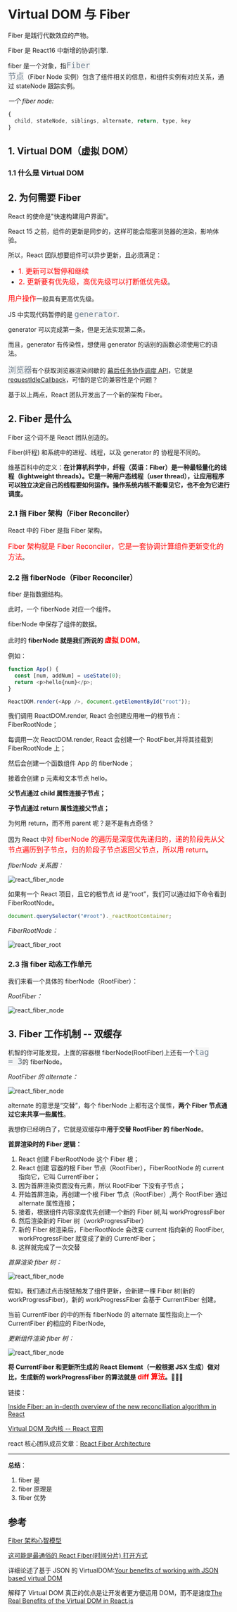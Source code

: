 # Virtual DOM 与 Fiber

Fiber 是践行代数效应的产物。

Fiber 是 React16 中新增的协调引擎.

fiber 是一个对象，指<code style="color: #708090; background-color: #F5F5F5; font-size: 18px">Fiber 节点</code>（Fiber Node 实例）包含了组件相关的信息，和组件实例有对应关系，通过 stateNode 跟踪实例。

_一个 fiber node:_

```js
{
  child, stateNode, siblings, alternate, return, type, key
}
```

## 1. Virtual DOM（虚拟 DOM）

### 1.1 什么是 Virtual DOM

## 2. 为何需要 Fiber

React 的使命是"快速构建用户界面"。

React 15 之前，组件的更新是同步的，这样可能会阻塞浏览器的渲染，影响体验。

所以，React 团队想要组件可以异步更新，且必须满足：

- <span style="color: #ff0000; font-size: 16px;">1. 更新可以暂停和继续</span>
- <span style="color: #ff0000; font-size: 16px;">2. 更新要有优先级，高优先级可以打断低优先级</span>。

<span style="color: #ff0000; font-size: 16px;">用户操作</span>一般具有更高优先级。

JS 中实现代码暂停的是 <code style="color: #708090; background-color: #F5F5F5; font-size: 18px">generator</code>.

generator 可以完成第一条，但是无法实现第二条。

而且，generator 有传染性，想使用 generator 的话别的函数必须使用它的语法。

<code style="color: #708090; background-color: #F5F5F5; font-size: 18px">浏览器</code>有个获取浏览器渲染间歇的 [幕后任务协作调度 API](https://developer.mozilla.org/zh-CN/docs/Web/API/Background_Tasks_API)，它就是 [requestIdleCallback](https://developer.mozilla.org/zh-CN/docs/Web/API/Window/requestIdleCallback)，可惜的是它的兼容性是个问题？

基于以上两点，React 团队开发出了一个新的架构 Fiber。

## 2. Fiber 是什么

Fiber 这个词不是 React 团队创造的。

Fiber(纤程) 和系统中的进程、线程，以及 generator 的 协程是不同的。

维基百科中的定义：**在计算机科学中，纤程（英语：Fiber）是一种最轻量化的线程（lightweight threads）。它是一种用户态线程（user thread），让应用程序可以独立决定自己的线程要如何运作。操作系统内核不能看见它，也不会为它进行调度。**

### 2.1 指 Fiber 架构（Fiber Reconciler）

React 中的 Fiber 是指 Fiber 架构。

<span style="color: #ff0000; font-size: 16px;">Fiber 架构就是 Fiber Reconciler，它是一套协调计算组件更新变化的方法</span>。

### 2.2 指 fiberNode（Fiber Reconciler）

fiber 是指数据结构。

此时，一个 fiberNode 对应一个组件。

fiberNode 中保存了组件的数据。

此时的 **fiberNode 就是我们所说的 <span style="color: #ff0000; font-size: 16px;">虚拟 DOM</span>**。

例如：

```js
function App() {
  const [num, addNum] = useState(0);
  return <p>hello{num}</p>;
}

ReactDOM.render(<App />, document.getElementById("root"));
```

我们调用 ReactDOM.render, React 会创建应用唯一的根节点：FiberRootNode；

每调用一次 ReactDOM.render, React 会创建一个 RootFiber,并将其挂载到 FiberRootNode 上；

然后会创建一个函数组件 App 的 fiberNode；

接着会创建 p 元素和文本节点 hello。

**父节点通过 child 属性连接子节点；**

**子节点通过 return 属性连接父节点；**

为何用 return，而不用 parent 呢？是不是有点奇怪？

因为 React 中<span style="color: #ff0000; font-size: 16px;">对 fiberNode 的遍历是深度优先递归的，递的阶段先从父节点遍历到子节点，归的阶段子节点返回父节点，所以用 return</span>。

_fiberNode 关系图：_

![react_fiber_node](../_media/react_fiber_node_relationship.png)

如果有一个 React 项目，且它的根节点 id 是“root”，我们可以通过如下命令看到 FiberRootNode。

```js
document.querySelector("#root")._reactRootContainer;
```

_FiberRootNode：_

![react_fiber_root](../_media/react_fiber_root.png)

### 2.3 指 fiber 动态工作单元

我们来看一个具体的 fiberNode（RootFiber）：

_RootFiber：_

![react_fiber_node](../_media/react_fiber_node.png)

## 3. Fiber 工作机制 -- 双缓存

机智的你可能发现，上面的容器根 fiberNode(RootFiber)上还有一个<code style="color: #708090; background-color: #F5F5F5; font-size: 18px">tag = 3</code>的 fiberNode。

_RootFiber 的 alternate：_

![react_fiber_node](../_media/react_fiber_alternate.png)

alternate 的意思是“交替”，每个 fiberNode 上都有这个属性，**两个 Fiber 节点通过它来共享一些属性**。

我想你已经明白了，它就是双缓存中**用于交替 RootFiber 的 fiberNode**。

**首屏渲染时的 Fiber 逻辑：**

1. React 创建 FiberRootNode 这个 Fiber 根；
2. React 创建 容器的根 Fiber 节点（RootFiber），FiberRootNode 的 current 指向它，它叫 CurrentFiber；
3. 因为首屏渲染页面没有元素，所以 RootFiber 下没有子节点；
4. 开始首屏渲染，再创建一个根 Fiber 节点（RootFiber）,两个 RootFiber 通过 alternate 属性连接；
5. 接着，根据组件内容深度优先创建一个新的 Fiber 树,叫 workProgressFiber
6. 然后渲染新的 Fiber 树（workProgressFiber）
7. 新的 Fiber 树渲染后，FiberRootNode 会改变 current 指向新的 RootFiber, workProgressFiber 就变成了新的 CurrentFiber；
8. 这样就完成了一次交替

_首屏渲染 fiber 树：_

![react_fiber_node](../_media/react_fiber_firstFiber.png)

假如，我们通过点击按钮触发了组件更新，会新建一棵 Fiber 树(新的 workProgressFiber)，新的 workProgressFiber 会基于 CurrentFiber 创建。

当前 CurrentFiber 的中的所有 fiberNode 的 alternate 属性指向上一个 CurrentFiber 的相应的 FiberNode,

_更新组件渲染 fiber 树：_

![react_fiber_node](../_media/react_fiber_workInProgress.png)

**将 CurrentFiber 和更新所生成的 React Element（一般根据 JSX 生成）做对比，生成新的 workProgressFiber 的算法就是 <span style="color: #ff0000; font-size: 16px;">diff 算法</span>。**🌟🌟🌟

链接：

[Inside Fiber: an in-depth overview of the new reconciliation algorithm in React](https://blog.ag-grid.com/inside-fiber-an-in-depth-overview-of-the-new-reconciliation-algorithm-in-react/)

[Virtual DOM 及内核 -- React 官网](https://zh-hans.reactjs.org/docs/faq-internals.html)

react 核心团队成员文章：[React Fiber Architecture](https://github.com/acdlite/react-fiber-architecture)

---

**总结**：

1. fiber 是
2. fiber 原理是
3. fiber 优势

## 参考

[Fiber 架构心智模型](https://react.iamkasong.com/process/fiber-mental.html#%E4%BB%80%E4%B9%88%E6%98%AF%E4%BB%A3%E6%95%B0%E6%95%88%E5%BA%94)

[这可能是最通俗的 React Fiber(时间分片) 打开方式](https://juejin.cn/post/6844903975112671239#heading-12)

详细论述了基于 JSON 的 VirtualDOM:[Your benefits of working with JSON based virtual DOM](https://medium.com/dataseries/your-benefits-of-working-with-json-based-virtual-dom-7318a983da9e)

解释了 Virtual DOM 真正的优点是让开发者更方便运用 DOM，而不是速度[The Real Benefits of the Virtual DOM in React.js](https://www.accelebrate.com/blog/the-real-benefits-of-the-virtual-dom-in-react-js/)
